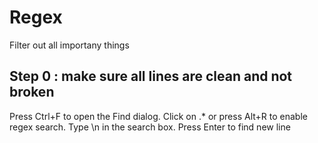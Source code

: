 # Regex

Filter out all importany things


## Step 0 : make sure all lines are clean and not broken

Press Ctrl+F to open the Find dialog.
Click on .* or press Alt+R to enable regex search.
Type \n in the search box.
Press Enter to find new line